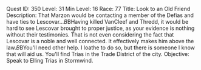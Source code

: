 Quest ID: 350
Level: 31
Min Level: 16
Race: 77
Title: Look to an Old Friend
Description: That Marzon would be contacting a member of the Defias and have ties to Lescovar...$B$BHaving killed VanCleef and Thredd, it would be hard to see Lescovar brought to proper justice, as your evidence is nothing without their testimonies. That is not even considering the fact that Lescovar is a noble and well connected. It effectively makes him above the law.$B$BYou'll need other help. I loathe to do so, but there is someone I know that will aid us. You'll find Trias in the Trade District of the city.
Objective: Speak to Elling Trias in Stormwind.
